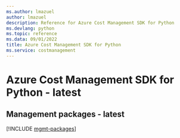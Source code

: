 ```yaml
---
ms.author: lmazuel
author: lmazuel
description: Reference for Azure Cost Management SDK for Python
ms.devlang: python
ms.topic: reference
ms.data: 09/01/2022
title: Azure Cost Management SDK for Python
ms.service: costmanagement
---
```

# Azure Cost Management SDK for Python - latest

## Management packages - latest
[!INCLUDE [mgmt-packages](cost-management-mgmt-index.md)]